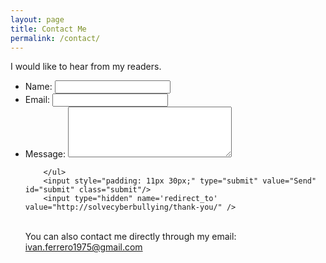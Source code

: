 ```yaml
---
layout: page
title: Contact Me
permalink: /contact/
---
```



I would like to hear from my readers.
<br />

<form id="contact-form" class="form" action="https://getsimpleform.com/messages?form_api_token=f08449256d4668582e5b8e2928e54d56" method="POST" enctype="multipart/form-data">
        <ul class="contact-ul">
            <li class="contact-li name">
                <label class="contact-label name" for="name">Name:</label>
                <input type="text" id="name" class="contact-input" name="name" tabindex="1"/>
            </li>
            <li class="contact-li email">
                <label class="contact-label email" for="email">Email:</label>
                <input type="email" id="email" class="contact-input" name="email" tabindex="2"/>
            </li>
            <li class="contact-li text-area">
                <label class="contact-label textarea" for="message">Message:</label>
                <textarea class="contact-textarea" class="contact-input" rows="5" cols="30" id="message" name="message" tabindex="3"></textarea>
            </li>
            
        </ul>
        <input style="padding: 11px 30px;" type="submit" value="Send" id="submit" class="submit"/>
        <input type="hidden" name='redirect_to' value="http://solvecyberbullying/thank-you/" />
        
</form>
 <br />      
You can also contact me directly through my email: <a href="mailto:ivan.ferrero1975@gmail.com">ivan.ferrero1975@gmail.com</a>


